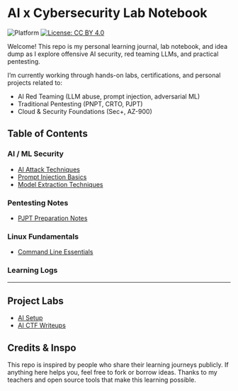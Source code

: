 # AI x Cybersecurity Lab Notebook

![Platform](https://img.shields.io/badge/Platform-Linux-green.svg)
[![License: CC BY 4.0](https://img.shields.io/badge/License-CC_BY_4.0-lightgrey.svg)](https://creativecommons.org/licenses/by/4.0/)

Welcome! This repo is my personal learning journal, lab notebook, and idea dump as I explore offensive AI security, red teaming LLMs, and practical pentesting.

I’m currently working through hands-on labs, certifications, and personal projects related to:
- AI Red Teaming (LLM abuse, prompt injection, adversarial ML)
- Traditional Pentesting (PNPT, CRTO, PJPT)
- Cloud & Security Foundations (Sec+, AZ-900)

## Table of Contents

### AI / ML Security
- [AI Attack Techniques](./posts/ai-001-ai-attack-techniques.md)
- [Prompt Injection Basics](./posts/ai-001-prompt-injection-basics.md)
- [Model Extraction Techniques](./posts/ai-002-model-extraction.md)

### Pentesting Notes
- [PJPT Preparation Notes](./posts/pen-001-pjpt-prep.md)

### Linux Fundamentals
- [Command Line Essentials](./posts/linux-001-command-line.md)

### Learning Logs

---

## Project Labs
- [AI Setup](https://github.com/rpriven/ai_setup)
- [AI CTF Writeups](https://github.com/rpriven/ai-ctf-writeups)

## Credits & Inspo

This repo is inspired by people who share their learning journeys publicly. If anything here helps you, feel free to fork or borrow ideas. Thanks to my teachers and open source tools that make this learning possible.
